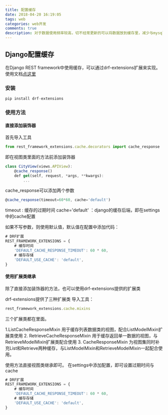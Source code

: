 ```yaml
---
title: 配置缓存
date: 2018-04-20 16:19:05
tags: web
categories: web开发
comments: true
description: 对于数据使用频率较高，切不经常更新的可以将数据放到缓存里，减少与mysql数据库的交互次数，Django、Flask配置缓存
---
```


## Django配置缓存

在Django REST framework中使用缓存，可以通过drf-extensions扩展来实现。使用文档[点这里](http://chibisov.github.io/drf-extensions/docs/#caching)

### 安装

``` javascript
pip install drf-extensions
```

### 使用方法

#### 直接添加装饰器

首先导入工具

``` javascript
from rest_framework_extensions.cache.decorators import cache_response
```
即在视图类里面的方法前添加装饰器

``` javascript
class CityView(views.APIView):
    @cache_response()
    def get(self, request, *args, **kwargs):
        ...
```
cache_response可以添加两个参数

``` javascript
@cache_response(timeout=60*60, cache='default')
```
timeout : 缓存的过期时间
cache='default' ：django的缓存后端，即在settings中的cache配置

如果不写参数，则使用默认值，默认值在配置中添加代码：

``` javascript
# DRF扩展
REST_FRAMEWORK_EXTENSIONS = {
    # 缓存时间
    'DEFAULT_CACHE_RESPONSE_TIMEOUT': 60 * 60,
    # 缓存存储
    'DEFAULT_USE_CACHE': 'default',
}
```

#### 使用扩展类继承

除了直接添加装饰器的方法，也可以使用drf-extensions提供的扩展类

drf-extensions提供了三种扩展类
导入工具：

``` javascript
rest_framework_extensions.cache.mixins
```
三个扩展类都在里面。

 1.ListCacheResponseMixin
 用于缓存列表数据类的视图，配合ListModelMixin扩展类使用
 2. RetrieveCacheResponseMixin
用于缓存返回单一数据的视图，与RetrieveModelMixin扩展类配合使用
 3. CacheResponseMixin
 为视图集同时补充List和Retrieve两种缓存，与ListModelMixin和RetrieveModelMixin一起配合使用。

使用方法直接视图类继承即可。
在settings中添加配置，即可设置过期时间与cache

``` javascript
# DRF扩展
REST_FRAMEWORK_EXTENSIONS = {
    # 缓存时间
    'DEFAULT_CACHE_RESPONSE_TIMEOUT': 60 * 60,
    # 缓存存储
    'DEFAULT_USE_CACHE': 'default',
}
```
